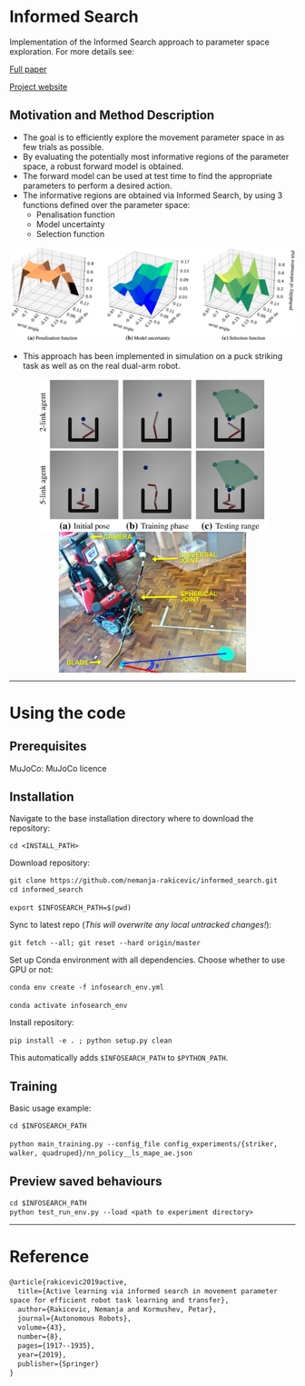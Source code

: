 

# Informed Search

Implementation of the Informed Search approach to parameter space exploration. For more details see:

[Full paper](https://link.springer.com/article/10.1007%2Fs10514-019-09842-7)

[Project website](https://sites.google.com/view/informedsearch)


## Motivation and Method Description

- The goal is to efficiently explore the movement parameter space in as few trials as possible. 
- By evaluating the potentially most informative regions of the parameter space, a robust forward model is obtained.
- The forward model can be used at test time to find the appropriate parameters to perform a desired action.
- The informative regions are obtained via Informed Search, by using 3 functions defined over the parameter space:
    - Penalisation function 
    - Model uncertainty
    - Selection function

<!-- ![Method components](img/method_components.png) -->
<p align="center">
  <img src="img/method_components.png" width="700" /> 
</p>


- This approach has been implemented in simulation on a puck striking task as well as on the real dual-arm robot.


<p align="center">
  <img src="img/simulation_experiment.png" width="400"  align="top"/>   <img src="img/deniro_hockey.jpg" width="330"  align="top"/> 
</p>

---

# Using the code


## Prerequisites

MuJoCo: MuJoCo licence


##  Installation

Navigate to the base installation directory where to download the repository:
```
cd <INSTALL_PATH>
```


Download repository:

```
git clone https://github.com/nemanja-rakicevic/informed_search.git
cd informed_search

export $INFOSEARCH_PATH=$(pwd)

```


Sync to latest repo (*This will overwrite any local untracked changes!*):

`git fetch --all; git reset --hard origin/master`



Set up Conda environment with all dependencies. 
Choose whether to use GPU or not:

```
conda env create -f infosearch_env.yml

conda activate infosearch_env

```

Install repository:

`pip install -e . ; python setup.py clean`

This automatically adds `$INFOSEARCH_PATH` to `$PYTHON_PATH`.


##  Training

Basic usage example:

```
cd $INFOSEARCH_PATH

python main_training.py --config_file config_experiments/{striker, walker, quadruped}/nn_policy__ls_mape_ae.json
```


##  Preview saved behaviours

```
cd $INFOSEARCH_PATH
python test_run_env.py --load <path to experiment directory>
```


---

# Reference
```
@article{rakicevic2019active,
  title={Active learning via informed search in movement parameter space for efficient robot task learning and transfer},
  author={Rakicevic, Nemanja and Kormushev, Petar},
  journal={Autonomous Robots},
  volume={43},
  number={8},
  pages={1917--1935},
  year={2019},
  publisher={Springer}
}
```
